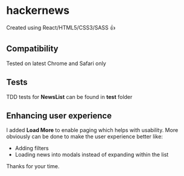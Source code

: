 # hackernews
Created using React/HTML5/CSS3/SASS :+1:
## Compatibility
Tested on latest Chrome and Safari only
## Tests
TDD tests for **NewsList** can be found in **test** folder
## Enhancing user experience
I added **Load More** to enable paging which helps with usability. More obviously can be done to make the user experience better like: 
- Adding filters
- Loading news into modals instead of expanding within the list

Thanks for your time.
